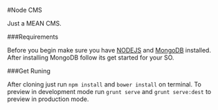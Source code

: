 #Node CMS

Just a MEAN CMS.

###Requirements

Before you begin make sure you have [NODEJS](https://nodejs.org) and [MongoDB](http://www.mongodb.org/downloads) installed. After installing MongoDB follow its get started for your SO.

###Get Runing

After cloning just run `npm install` and `bower install` on terminal. To preview in development mode run `grunt serve` and `grunt serve:dest` to preview in production mode.
